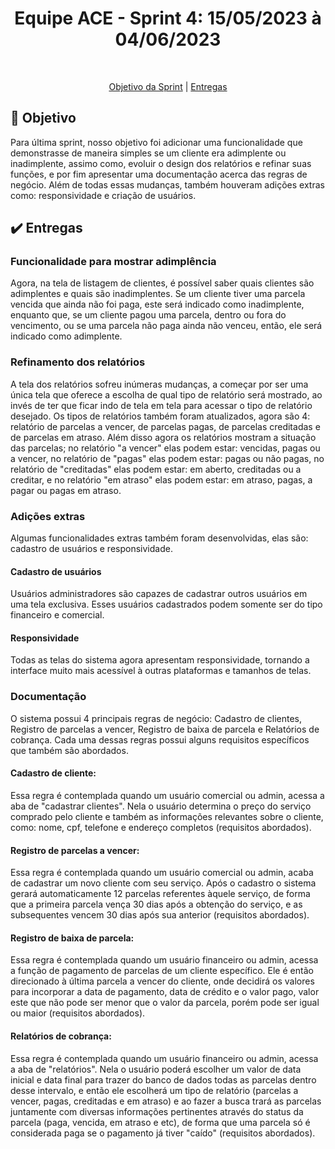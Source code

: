 <h1 align="center"> Equipe ACE - Sprint 4: 15/05/2023 à 04/06/2023 </h1>

<br id="topo">
<p align="center">
    <a href="#objetivo">Objetivo da Sprint</a>  |  
    <a href="#entrega">Entregas</a>
</p>

<span id="objetivo">

## :dart: Objetivo
Para última sprint, nosso objetivo foi adicionar uma funcionalidade que demonstrasse de maneira simples se um cliente era adimplente ou inadimplente, assimo como, evoluir o design dos relatórios e refinar suas funções, e por fim apresentar uma documentação acerca das regras de negócio. Além de todas essas mudanças, também houveram adições extras como: responsividade e criação de usuários.
  
  
<span id="entrega">
  
## :heavy_check_mark: Entregas
  
### Funcionalidade para mostrar adimplência
Agora, na tela de listagem de clientes,  é possível saber quais clientes são adimplentes e quais são inadimplentes. Se um cliente tiver uma parcela vencida que ainda não foi paga, este será indicado como inadimplente, enquanto que, se um cliente pagou uma parcela, dentro ou fora do vencimento, ou se uma parcela não paga ainda não venceu, então, ele será indicado como adimplente.
  
### Refinamento dos relatórios
A tela dos relatórios sofreu inúmeras mudanças, a começar por ser uma única tela que oferece a escolha de qual tipo de relatório será mostrado, ao invés de ter que ficar indo de tela em tela para acessar o tipo de relatório desejado. Os tipos de relatórios também foram atualizados, agora são 4: relatório de parcelas a vencer, de parcelas pagas, de parcelas creditadas e de parcelas em atraso. Além disso agora os relatórios mostram a situação das parcelas; no relatório "a vencer" elas podem estar: vencidas, pagas ou a vencer, no relatório de "pagas" elas podem estar: pagas ou não pagas, no relatório de "creditadas" elas podem estar: em aberto, creditadas ou a creditar, e no relatório "em atraso" elas podem estar: em atraso, pagas, a pagar ou pagas em atraso.

  ### Adições extras
  Algumas funcionalidades extras também foram desenvolvidas, elas são: cadastro de usuários e responsividade.
  
  #### Cadastro de usuários
  Usuários administradores são capazes de cadastrar outros usuários em uma tela exclusiva. Esses usuários cadastrados podem somente ser do tipo financeiro e comercial.
  
  #### Responsividade
  Todas as telas do sistema agora apresentam responsividade, tornando a interface muito mais acessível à outras plataformas e tamanhos de telas.
  
  ### Documentação
  O sistema possui 4 principais regras de negócio: Cadastro de clientes, Registro de parcelas a vencer, Registro de baixa de parcela e Relatórios de cobrança.
  Cada uma dessas regras possui alguns requisitos específicos que também são abordados.
  
 #### Cadastro de cliente:
  Essa regra é contemplada quando um usuário comercial ou admin, acessa a aba de "cadastrar clientes". Nela o usuário determina o preço do serviço comprado pelo cliente e também as informações relevantes sobre o cliente, como: nome, cpf, telefone e endereço completos (requisitos abordados).
  
  #### Registro de parcelas a vencer:
  Essa regra é contemplada quando um usuário comercial ou admin, acaba de cadastrar um novo cliente com seu serviço. Após o cadastro o sistema gerará automaticamente 12 parcelas referentes àquele serviço, de forma que a primeira parcela vença 30 dias após a obtenção do serviço, e as subsequentes vencem 30 dias após sua anterior (requisitos abordados).
  
  #### Registro de baixa de parcela:
  Essa regra é contemplada quando um usuário financeiro ou admin, acessa a função de pagamento de parcelas de um cliente específico. Ele é então direcionado à última parcela a vencer do cliente, onde decidirá os valores para incorporar a data de pagamento, data de crédito e o valor pago, valor este que não pode ser menor que o valor da parcela, porém pode ser igual ou maior (requisitos abordados).
  
  #### Relatórios de cobrança:
  Essa regra é contemplada quando um usuário financeiro ou admin, acessa a aba de "relatórios". Nela o usuário poderá escolher um valor de data inicial e data final para trazer do banco de dados todas as parcelas dentro desse intervalo, e então ele escolherá um tipo de relatório (parcelas a vencer, pagas, creditadas e em atraso) e ao fazer a busca trará as parcelas juntamente com diversas informações pertinentes através do status da parcela (paga, vencida, em atraso e etc), de forma que uma parcela só é considerada paga se o pagamento já tiver "caído" (requisitos abordados). 

  
